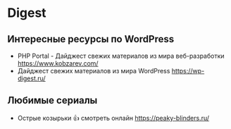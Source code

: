 # Digest

## Интересные ресурсы по WordPress

- PHP Portal - Дайджест свежих материалов из мира веб-разработки https://www.kobzarev.com/
- Дайджест свежих материалов из мира WordPress https://wp-digest.ru/

##  Любимые сериалы

- Острые козырьки 👍 смотреть онлайн https://peaky-blinders.ru/
